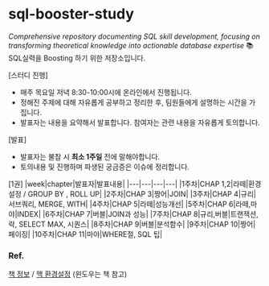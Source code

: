 # sql-booster-study
*Comprehensive repository documenting SQL skill development, focusing on transforming theoretical knowledge into actionable database expertise*
📚 SQL실력을 Boosting 하기 위한 저장소입니다. 

[스터디 진행]
- 매주 목요일 저녁 8:30-10:00시에 온라인에서 진행됩니다.
- 정해진 주제에 대해 자유롭게 공부하고 정리한 후, 팀원들에게 설명하는 시간을 가집니다.
- 발표자는 내용을 요약해서 발표합니다. 참여자는 관련 내용을 자유롭게 토의합니다.
  
[발표]
- 발표자는 불참 시 **최소 1주일** 전에 말해야합니다.
- 토의내용 및 진행하며 파생된 궁금증은 이슈에 정리합니다.

[1권]
|week|chapter|발표자|발표내용|
|---|---|---|---|
|1주차|CHAP 1,2|라떼|환경설정 / GROUP BY , ROLL UP|
|2주차|CHAP 3|짱어|JOIN|
|3주차|CHAP 4|규리|서브쿼리, MERGE, WITH|
|4주차|CHAP 5|라떼|성능개선|
|5주차|CHAP 6|라떼,마야|INDEX|
|6주차|CHAP 7|버블|JOIN과 성능|
|7주차|CHAP 8|규리,버블|트랜잭션, 락, SELECT MAX, 시퀀스|
|8주차|CHAP 9|버블|분석함수|
|9주차|CHAP 10|짱어|페이징|
|10주차|CHAP 11|마야|WHERE절, SQL 팁|


### Ref.
[책 정보](https://www.yes24.com/Product/Goods/82818767) /
[맥 환경설정](https://moominie.tistory.com/36)
(윈도우는 책 참고)
